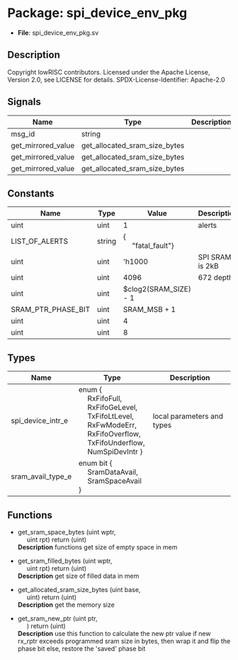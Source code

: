 # Package: spi_device_env_pkg

- **File**: spi_device_env_pkg.sv
## Description

 Copyright lowRISC contributors.
 Licensed under the Apache License, Version 2.0, see LICENSE for details.
 SPDX-License-Identifier: Apache-2.0


## Signals

| Name               | Type                          | Description |
| ------------------ | ----------------------------- | ----------- |
| msg_id             | string                        |             |
| get_mirrored_value | get_allocated_sram_size_bytes |             |
| get_mirrored_value | get_allocated_sram_size_bytes |             |
| get_mirrored_value | get_allocated_sram_size_bytes |             |
## Constants

| Name               | Type   | Value                                               | Description       |
| ------------------ | ------ | --------------------------------------------------- | ----------------- |
| uint               | uint   | 1                                                   |  alerts           |
| LIST_OF_ALERTS     | string | {<br><span style="padding-left:20px">"fatal_fault"} |                   |
| uint               | uint   | 'h1000                                              |  SPI SRAM is 2kB  |
| uint               | uint   | 4096                                                |  672 depth        |
| uint               | uint   | $clog2(SRAM_SIZE) - 1                               |                   |
| SRAM_PTR_PHASE_BIT | uint   | SRAM_MSB + 1                                        |                   |
| uint               | uint   | 4                                                   |                   |
| uint               | uint   | 8                                                   |                   |
## Types

| Name              | Type                                                                                                                                                                                                                                                                                                                                                                                                     | Description                  |
| ----------------- | -------------------------------------------------------------------------------------------------------------------------------------------------------------------------------------------------------------------------------------------------------------------------------------------------------------------------------------------------------------------------------------------------------- | ---------------------------- |
| spi_device_intr_e | enum {<br><span style="padding-left:20px">     RxFifoFull,<br><span style="padding-left:20px">     RxFifoGeLevel,<br><span style="padding-left:20px">     TxFifoLtLevel,<br><span style="padding-left:20px">     RxFwModeErr,<br><span style="padding-left:20px">     RxFifoOverflow,<br><span style="padding-left:20px">     TxFifoUnderflow,<br><span style="padding-left:20px">     NumSpiDevIntr   } |  local parameters and types  |
| sram_avail_type_e | enum bit {<br><span style="padding-left:20px">     SramDataAvail,<br><span style="padding-left:20px">     SramSpaceAvail   }                                                                                                                                                                                                                                                                             |                              |
## Functions
- get_sram_space_bytes <font id="function_arguments">(uint wptr,<br><span style="padding-left:20px"> uint rpt)</font> <font id="function_return">return (uint)</font>
</br>**Description**
 functions
 get size of empty space in mem

- get_sram_filled_bytes <font id="function_arguments">(uint wptr,<br><span style="padding-left:20px"> uint rpt)</font> <font id="function_return">return (uint)</font>
</br>**Description**
 get size of filled data in mem

- get_allocated_sram_size_bytes <font id="function_arguments">(uint base,<br><span style="padding-left:20px"> uint)</font> <font id="function_return">return (uint)</font>
</br>**Description**
 get the memory size

- get_sram_new_ptr <font id="function_arguments">(uint ptr,<br><span style="padding-left:20px">)</font> <font id="function_return">return (uint)</font>
</br>**Description**
 use this function to calculate the new ptr value
 if new rx_rptr exceeds programmed sram size in bytes, then wrap it and flip the phase bit
 else, restore the 'saved' phase bit

